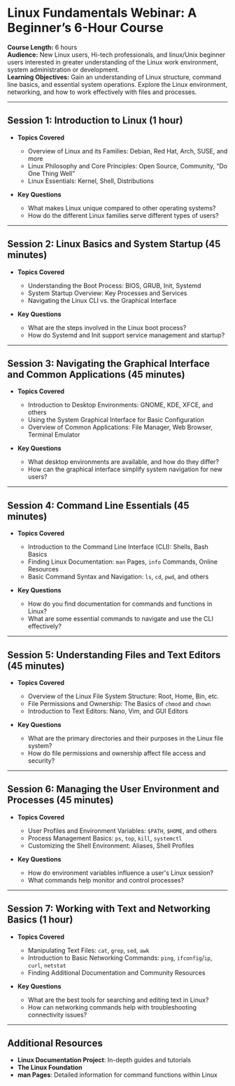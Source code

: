 # Linux Fundamentals Webinar: A Beginner’s 6-Hour Course

**Course Length:** 6 hours  
**Audience:** New Linux users, Hi-tech professionals, and linux/Unix beginner users interested in greater understanding of the Linux work environment, system administration or development.  
**Learning Objectives:** Gain an understanding of Linux structure, command line basics, and essential system operations. Explore the Linux environment, networking, and how to work effectively with files and processes.

---

## Session 1: Introduction to Linux (1 hour)

- **Topics Covered**
  - Overview of Linux and its Families: Debian, Red Hat, Arch, SUSE, and more
  - Linux Philosophy and Core Principles: Open Source, Community, “Do One Thing Well”
  - Linux Essentials: Kernel, Shell, Distributions

- **Key Questions**
  - What makes Linux unique compared to other operating systems?
  - How do the different Linux families serve different types of users?

---

## Session 2: Linux Basics and System Startup (45 minutes)

- **Topics Covered**
  - Understanding the Boot Process: BIOS, GRUB, Init, Systemd
  - System Startup Overview: Key Processes and Services
  - Navigating the Linux CLI vs. the Graphical Interface

- **Key Questions**
  - What are the steps involved in the Linux boot process?
  - How do Systemd and Init support service management and startup?

---

## Session 3: Navigating the Graphical Interface and Common Applications (45 minutes)

- **Topics Covered**
  - Introduction to Desktop Environments: GNOME, KDE, XFCE, and others
  - Using the System Graphical Interface for Basic Configuration
  - Overview of Common Applications: File Manager, Web Browser, Terminal Emulator

- **Key Questions**
  - What desktop environments are available, and how do they differ?
  - How can the graphical interface simplify system navigation for new users?

---

## Session 4: Command Line Essentials (45 minutes)

- **Topics Covered**
  - Introduction to the Command Line Interface (CLI): Shells, Bash Basics
  - Finding Linux Documentation: `man` Pages, `info` Commands, Online Resources
  - Basic Command Syntax and Navigation: `ls`, `cd`, `pwd`, and others

- **Key Questions**
  - How do you find documentation for commands and functions in Linux?
  - What are some essential commands to navigate and use the CLI effectively?

---

## Session 5: Understanding Files and Text Editors (45 minutes)

- **Topics Covered**
  - Overview of the Linux File System Structure: Root, Home, Bin, etc.
  - File Permissions and Ownership: The Basics of `chmod` and `chown`
  - Introduction to Text Editors: Nano, Vim, and GUI Editors

- **Key Questions**
  - What are the primary directories and their purposes in the Linux file system?
  - How do file permissions and ownership affect file access and security?

---

## Session 6: Managing the User Environment and Processes (45 minutes)

- **Topics Covered**
  - User Profiles and Environment Variables: `$PATH`, `$HOME`, and others
  - Process Management Basics: `ps`, `top`, `kill`, `systemctl`
  - Customizing the Shell Environment: Aliases, Shell Profiles

- **Key Questions**
  - How do environment variables influence a user's Linux session?
  - What commands help monitor and control processes?

---

## Session 7: Working with Text and Networking Basics (1 hour)

- **Topics Covered**
  - Manipulating Text Files: `cat`, `grep`, `sed`, `awk`
  - Introduction to Basic Networking Commands: `ping`, `ifconfig`/`ip`, `curl`, `netstat`
  - Finding Additional Documentation and Community Resources

- **Key Questions**
  - What are the best tools for searching and editing text in Linux?
  - How can networking commands help with troubleshooting connectivity issues?

---

## Additional Resources

- **Linux Documentation Project**: In-depth guides and tutorials
- **The Linux Foundation**
- **man Pages**: Detailed information for command functions within Linux

